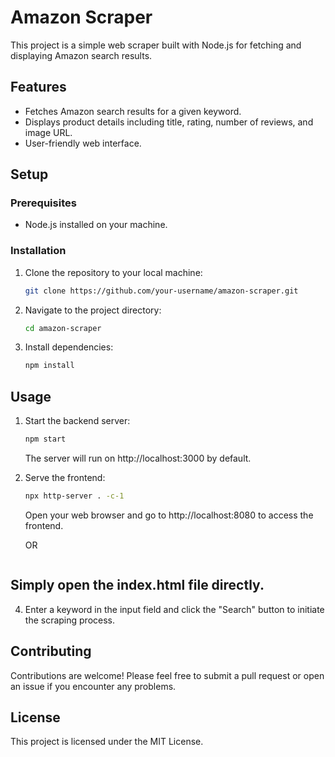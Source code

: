 # Amazon Scraper

This project is a simple web scraper built with Node.js for fetching and displaying Amazon search results.

## Features

- Fetches Amazon search results for a given keyword.
- Displays product details including title, rating, number of reviews, and image URL.
- User-friendly web interface.

## Setup

### Prerequisites

- Node.js installed on your machine.

### Installation

1. Clone the repository to your local machine:

   ```bash
   git clone https://github.com/your-username/amazon-scraper.git
   ```

2. Navigate to the project directory:

   ```bash
   cd amazon-scraper
   ```

3. Install dependencies:

   ```bash
   npm install
   ```

## Usage

1. Start the backend server:

   ```bash
   npm start
   ```

   The server will run on http://localhost:3000 by default.

2. Serve the frontend:

   ```bash
   npx http-server . -c-1
   ```

   Open your web browser and go to http://localhost:8080 to access the frontend.

   OR
   ```bash
## Simply open the index.html file directly.

4. Enter a keyword in the input field and click the "Search" button to initiate the scraping process.

## Contributing

Contributions are welcome! Please feel free to submit a pull request or open an issue if you encounter any problems.

## License

This project is licensed under the MIT License.
